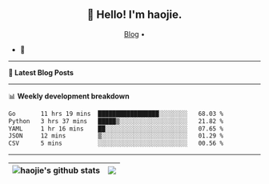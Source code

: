 <h2 align="center">👋 Hello! I'm haojie.</h2>
<p align="center">
  <a href="https://aoyouer.com">Blog</a> •
</p>


- 🔭 


-------

**📝 Latest Blog Posts**


-------

📊 **Weekly development breakdown**
<!--START_SECTION:waka-->

```txt
Go       11 hrs 19 mins  █████████████████░░░░░░░░   68.03 %
Python   3 hrs 37 mins   █████▒░░░░░░░░░░░░░░░░░░░   21.82 %
YAML     1 hr 16 mins    ██░░░░░░░░░░░░░░░░░░░░░░░   07.65 %
JSON     12 mins         ▒░░░░░░░░░░░░░░░░░░░░░░░░   01.29 %
CSV      5 mins          ░░░░░░░░░░░░░░░░░░░░░░░░░   00.56 %
```

<!--END_SECTION:waka-->

-------



| <img align="center" src="https://github-readme-stats.vercel.app/api?username=haojie06&show_icons=true&theme=graywhite&show_icons=true&count_private=true&include_all_commits=true&hide_border=true" alt="haojie's github stats" /> | <img align="center" src="https://github-readme-stats.vercel.app/api/top-langs/?username=haojie06&layout=compact&theme=graywhite&hide_border=true&hide=css,html" /> |
| ------------- | ------------- |


